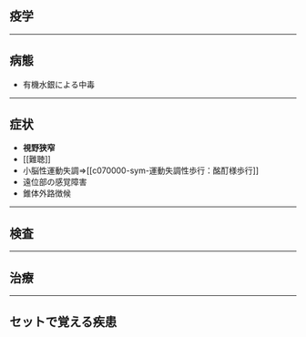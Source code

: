 ## 疫学
---
## 病態
- 有機水銀による中毒
---
## 症状
- **視野狭窄**
- [[難聴]]
- 小脳性運動失調⇒[[c070000-sym-運動失調性歩行：酩酊様歩行]]
- 遠位部の感覚障害
- 錐体外路徴候
---
## 検査
---
## 治療
---
## セットで覚える疾患
